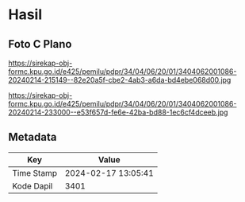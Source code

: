 # Hasil

## Foto C Plano

https://sirekap-obj-formc.kpu.go.id/e425/pemilu/pdpr/34/04/06/20/01/3404062001086-20240214-215149--82e20a5f-cbe2-4ab3-a6da-bd4ebe068d00.jpg

https://sirekap-obj-formc.kpu.go.id/e425/pemilu/pdpr/34/04/06/20/01/3404062001086-20240214-233000--e53f657d-fe6e-42ba-bd88-1ec6cf4dceeb.jpg


## Metadata

| Key        | Value               |
| ---------- | ------------------- |
| Time Stamp | 2024-02-17 13:05:41 |
| Kode Dapil | 3401                |



